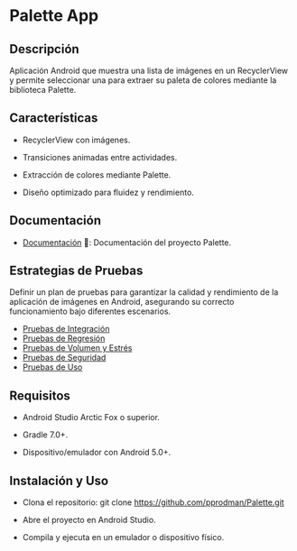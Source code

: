 
# Palette App

## Descripción
Aplicación Android que muestra una lista de imágenes en un RecyclerView y permite seleccionar una para extraer su paleta de colores mediante la biblioteca Palette.

## Características

- RecyclerView con imágenes.

- Transiciones animadas entre actividades.

- Extracción de colores mediante Palette.

- Diseño optimizado para fluidez y rendimiento.

## Documentación
- [Documentación](./DOCUMENTACION.md) 📖: Documentación del proyecto Palette.

## Estrategias de Pruebas
Definir un plan de pruebas para garantizar la calidad y rendimiento de la aplicación de imágenes en Android, asegurando su correcto funcionamiento bajo diferentes escenarios.

- [Pruebas de Integración](./PRUEBAS_INTEGRACION.md)
- [Pruebas de Regresión](./PRUEBAS_REGRESION.md)
- [Pruebas de Volumen y Estrés](./PRUEBAS_VOLUMEN_ESTRES.md)
- [Pruebas de Seguridad](./PRUEBAS_SEGURIDAD.md)
- [Pruebas de Uso](./PRUEBAS_USO.md)

## Requisitos

- Android Studio Arctic Fox o superior.

- Gradle 7.0+.

- Dispositivo/emulador con Android 5.0+.

## Instalación y Uso

- Clona el repositorio: git clone https://github.com/pprodman/Palette.git

- Abre el proyecto en Android Studio.

- Compila y ejecuta en un emulador o dispositivo físico.
